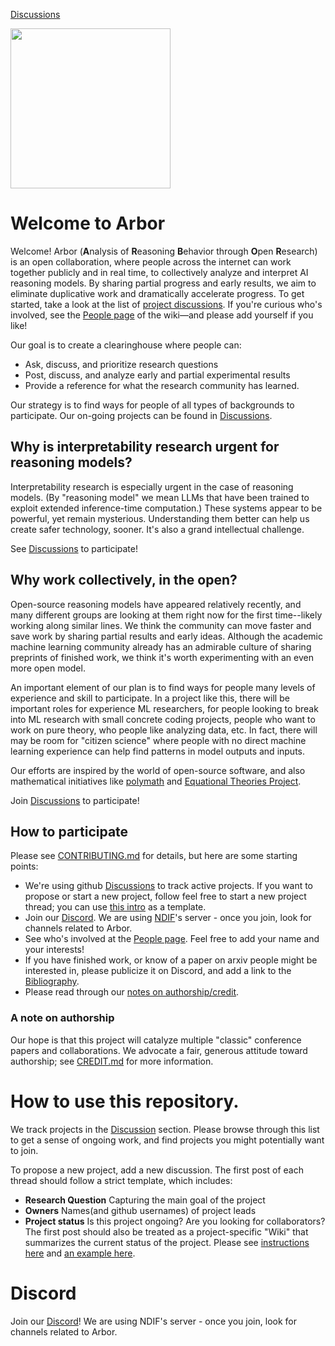 [Discussions](https://github.com/ArborProject/arborproject.github.io/discussions)

<img src="https://arborproject.github.io/arbor-logo.png" width="256" style="margin:0">

# Welcome to Arbor

Welcome! 
Arbor (**A**nalysis of **R**easoning **B**ehavior through **O**pen **R**esearch)  is an open collaboration, where people across the internet can work together publicly and in real time, to collectively analyze and interpret AI reasoning models. 
By sharing partial progress and early results, we aim to eliminate duplicative work and dramatically accelerate progress.
To get started, take a look at the list of [project discussions](https://github.com/ArborProject/arborproject.github.io/discussions). If you're curious who's involved, see the [People page](https://github.com/ArborProject/arborproject.github.io/wiki/People) of the wiki—and please add yourself if you like!

Our goal is to create a clearinghouse where people can:
* Ask, discuss, and prioritize research questions
* Post, discuss, and analyze early and partial experimental results
* Provide a reference for what the research community has learned.
  
Our strategy is to find ways for people of all types of backgrounds to participate.
Our on-going projects can be found in [Discussions](https://github.com/ArborProject/arborproject.github.io/discussions).

## Why is interpretability research urgent for reasoning models?

Interpretability research is especially urgent in the case of reasoning models. (By "reasoning model" we mean LLMs that have been trained to exploit extended inference-time computation.) These systems appear to be powerful, yet remain mysterious. Understanding them better can help us create safer technology, sooner. It's also a grand intellectual challenge.

See [Discussions](https://github.com/ArborProject/arborproject.github.io/discussions) to participate!


## Why work collectively, in the open?

Open-source reasoning models have appeared relatively recently, and many different groups are looking at them right now for the first time--likely working along similar lines. We think the community can move faster and save work by sharing partial results and early ideas. Although the academic machine learning community already has an admirable culture of sharing preprints of finished work, we think it's worth experimenting with an even more open model.

An important element of our plan is to find ways for people many levels of experience and skill to participate. In a project like this, there will be important roles for experience ML researchers, for people looking to break into ML research with small concrete coding projects, people who want to work on pure theory, who people like analyzing data, etc. In fact, there will may be room for "citizen science" where people with no direct machine learning experience can help find patterns in model outputs and inputs.

Our efforts are inspired by the world of open-source software, and also mathematical initiatives like [polymath](https://en.wikipedia.org/wiki/Polymath_Project) and [Equational Theories Project](https://teorth.github.io/equational_theories).

Join [Discussions](https://github.com/ArborProject/arborproject.github.io/discussions) to participate!

## How to participate

Please see [CONTRIBUTING.md](https://github.com/ArborProject/arborproject.github.io/blob/main/CONTRIBUTING.md) for details, but here are some starting points:

* We're using github [Discussions](https://github.com/ArborProject/arborproject.github.io/discussions) to track active projects. If you want to propose or start a new project, follow feel free to start a new project thread; you can use [this intro](https://github.com/ArborProject/arborproject.github.io/discussions/1) as a template.
* Join our [Discord](https://discord.gg/SeBdQbRPkA). We are using [NDIF](https://ndif.us/)'s server - once you join, look for channels related to Arbor.
* See who's involved at the [People page](https://github.com/ArborProject/arborproject.github.io/wiki/People). Feel free to add your name and your interests!
* If you have finished work, or know of a paper on arxiv people might be interested in, please publicize it on Discord, and add a link to the [Bibliography](https://github.com/ArborProject/arborproject.github.io/wiki/Bibliography).
* Please read through our [notes on authorship/credit](https://github.com/ArborProject/arborproject.github.io/blob/main/CREDIT.md).


### A note on authorship

Our hope is that this project will catalyze multiple "classic" conference papers and collaborations. We advocate a fair, generous attitude toward authorship; see [CREDIT.md](https://github.com/ArborProject/arborproject.github.io/blob/main/CREDIT.md) for more information.



# How to use this repository.

We track projects in the [Discussion](https://github.com/ArborProject/arborproject.github.io/discussions) section.
Please browse through this list to get a sense of ongoing work, and find projects you might potentially want to join.

To propose a new project, add a new discussion.
The first post of each thread should follow a strict template, which includes:
- **Research Question** Capturing the main goal of the project
- **Owners** Names(and github usernames) of project leads 
- **Project status** Is this project ongoing? Are you looking for collaborators?
The first post should also be treated as a project-specific "Wiki" that summarizes the current status of the project. Please see [instructions here](https://github.com/ArborProject/arborproject.github.io/discussions/1) and [an example here](https://github.com/ArborProject/arborproject.github.io/discussions/6).



# Discord

Join our [Discord](https://discord.gg/SeBdQbRPkA)! We are using NDIF's server - once you join, look for channels related to Arbor.

